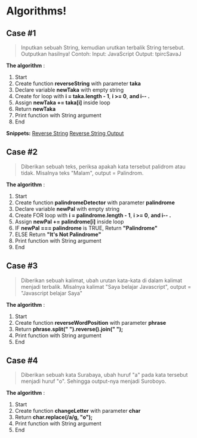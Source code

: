 # Algorithms!

## Case #1

> Inputkan sebuah String, kemudian urutkan terbalik String tersebut. Outputkan hasilnya!
> Contoh:
> Input: JavaScript
> Output: tpircSavaJ

**The algorithm** :

1. Start
2. Create function **reverseString** with parameter **taka**
3. Declare variable **newTaka** with empty string
4. Create for loop with **i = taka.length - 1**, **i >= 0**, **and i-- .**
5. Assign **newTaka += taka[i]** inside loop
6. Return **newTaka**
7. Print function with String argument
8. End

**Snippets:**
[Reverse String](src/1-reverseString.png)
[Reverse String Output](src/1-reverseString-output.png)

## Case #2

> Diberikan sebuah teks, periksa apakah kata tersebut palidrom atau tidak. Misalnya teks "Malam", output = Palindrom.

**The algorithm** :

1. Start
2. Create function **palindromeDetector** with parameter **palindrome**
3. Declare variable **newPal** with empty string
4. Create FOR loop with **i = palindrome.length - 1**, **i >= 0**, **and i-- .**
5. Assign **newPal += palindrome[i]** inside loop
6. IF **newPal === palindrome** is TRUE, Return **"Palindrome"**
7. ELSE Return **"It's Not Palindrome"**
8. Print function with String argument
9. End

## Case #3

> Diberikan sebuah kalimat, ubah urutan kata-kata di dalam kalimat menjadi terbalik. Misalnya kalimat "Saya belajar Javascript", output = "Javascript belajar Saya"

**The algorithm** :

1. Start
2. Create function **reverseWordPosition** with parameter **phrase**
3. Return **phrase.split(" ").reverse().join(" ");**
4. Print function with String argument
5. End

## Case #4

> Diberikan sebuah kata Surabaya, ubah huruf "a" pada kata tersebut menjadi huruf "o". Sehingga output-nya menjadi Suroboyo.

**The algorithm** :

1. Start
2. Create function **changeLetter** with parameter **char**
3. Return **char.replace(/a/g, "o");**
4. Print function with String argument
5. End
